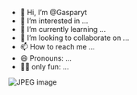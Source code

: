 - 👋 Hi, I’m @Gasparyt
- 👀 I’m interested in ...
- 🌱 I’m currently learning ...
- 💞️ I’m looking to collaborate on ...
- 📫 How to reach me ...
- 😄 Pronouns: ...
- 🤟🏼 only fun: ...

<!---
Gasparyt/Gasparyt is a ✨ special ✨ repository because its `README.md` (this file) appears on your GitHub profile.
You can click the Preview link to take a look at your changes.
--->
![JPEG image](https://github.com/Gasparyt/Gasparyt/assets/167488547/865f86d7-899f-468f-97dd-dc885e0e8127)
